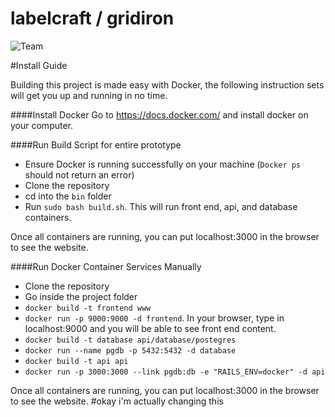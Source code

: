 # labelcraft / gridiron

![Team](https://github.com/GridIron/labelcraft/blob/master/teamresources/gridiron.png)

#Install Guide

Building this project is made easy with Docker, the following instruction sets will get you up and running in no time. 

####Install Docker
Go to https://docs.docker.com/ and install docker on your computer.

####Run Build Script for entire prototype
* Ensure Docker is running successfully on your machine (`Docker ps` should not return an error)
* Clone the repository
* cd into the `bin` folder
* Run `sudo bash build.sh`. This will run front end, api, and database containers. 

Once all containers are running, you can put localhost:3000 in the browser to see the website. 

####Run Docker Container Services Manually
* Clone the repository
* Go inside the project folder
* `docker build -t frontend www`
* `docker run -p 9000:9000 -d frontend`. In your browser, type in localhost:9000 and you will be able to see front end content. 
* `docker build -t database api/database/postegres`
* `docker run --name pgdb -p 5432:5432 -d database`
* `docker build -t api api`
* `docker run -p 3000:3000 --link pgdb:db -e "RAILS_ENV=docker" -d api`<br>

Once all containers are running, you can put localhost:3000 in the browser to see the website.
#okay i'm actually changing this
